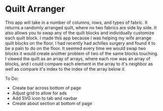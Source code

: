 # Quilt Arranger

This app will take in a number of columns, rows, and types of fabric. It returns a randomly arranged quilt, where no two fabrics are side by side. It also allows you to swap any of the quilt blocks and individually customize each quilt block.
I made this app because I was helping my wife arrange quilt blocks on the floor, I had recently had achilles surgery and found it to be a pain to do on the floor. It seemed every time we would swap two blocks it would create another problem of two of the same blocks touching. I viewed the quilt as an array of arrays, where each row was an array of blocks, and I could compare each element in the array to it's neighbor as well as compare it's index to the index of the array below it.  

To Do:
- Create bar across bottom of page
- Adjust grid to allow for ads
- Add SVG icon to tab and navbar
- Create about section at bottom of page
